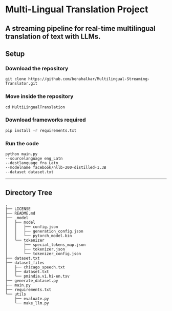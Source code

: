 # Multi-Lingual Translation Project

## A streaming pipeline for real-time multilingual translation of text with LLMs.


## Setup

### Download the repository
```
git clone https://github.com/benahalkar/Multilingual-Streaming-Translator.git
```

### Move inside the repository
```
cd MultiLingualTranslation
```

### Download frameworks required
```
pip install -r requirements.txt
```

### Run the code
```
python main.py 
--sourcelanguage eng_Latn 
--destlanguage fra_Latn 
--modelname facebook/nllb-200-distilled-1.3B 
--dataset dataset.txt
```

<hr>

## Directory Tree
```
.
├── LICENSE
├── README.md
├── _model
│   ├── model
│   │   ├── config.json
│   │   ├── generation_config.json
│   │   └── pytorch_model.bin
│   └── tokenizer
│       ├── special_tokens_map.json
│       ├── tokenizer.json
│       └── tokenizer_config.json
├── dataset.txt
├── dataset_files
│   ├── chicago_speech.txt
│   ├── dataset.txt
│   └── pmindia.v1.hi-en.tsv
├── generate_dataset.py
├── main.py
├── requirements.txt
└── utils
    ├── evaluate.py
    └── make_llm.py
```